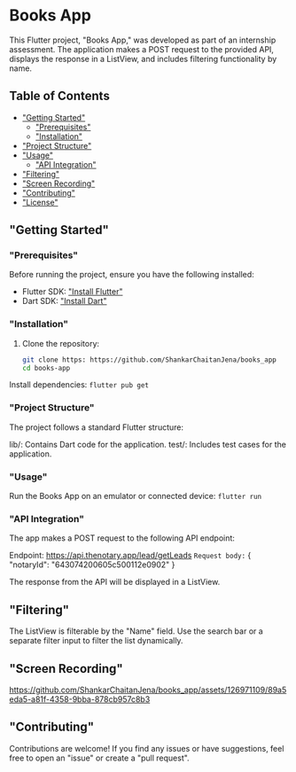 # Books App

This Flutter project, "Books App," was developed as part of an internship assessment. The application makes a POST request to the provided API, displays the response in a ListView, and includes filtering functionality by name.

## Table of Contents
- ["Getting Started"](#getting-started)
  - ["Prerequisites"](#prerequisites)
  - ["Installation"](#installation)
- ["Project Structure"](#project-structure)
- ["Usage"](#usage)
  - ["API Integration"](#api-integration)
- ["Filtering"](#filtering)
- ["Screen Recording"](#screen-recording)
- ["Contributing"](#contributing)
- ["License"](#license)

## "Getting Started"

### "Prerequisites"

Before running the project, ensure you have the following installed:
- Flutter SDK: ["Install Flutter"](https://flutter.dev/docs/get-started/install)
- Dart SDK: ["Install Dart"](https://dart.dev/get-dart)

### "Installation"

1. Clone the repository:
   ```bash
   git clone https: https://github.com/ShankarChaitanJena/books_app
   cd books-app
  Install dependencies:
  ```flutter pub get```
### "Project Structure"
The project follows a standard Flutter structure:

lib/: Contains Dart code for the application.
test/: Includes test cases for the application.

### "Usage"
Run the Books App on an emulator or connected device:
```flutter run```
### "API Integration"

The app makes a POST request to the following API endpoint:

Endpoint: https://api.thenotary.app/lead/getLeads
```Request body:```
{
  "notaryId": "643074200605c500112e0902"
}

The response from the API will be displayed in a ListView.

## "Filtering"

The ListView is filterable by the "Name" field. Use the search bar or a separate filter input to filter the list dynamically.

## "Screen Recording"

https://github.com/ShankarChaitanJena/books_app/assets/126971109/89a5eda5-a81f-4358-9bba-878cb957c8b3


## "Contributing"

Contributions are welcome! If you find any issues or have suggestions, feel free to open an "issue" or create a "pull request".



